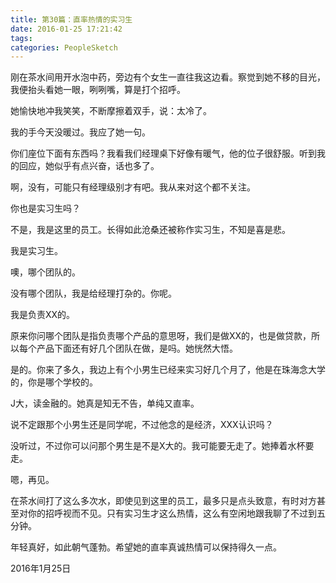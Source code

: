 ```yaml
---
title: 第30篇：直率热情的实习生
date: 2016-01-25 17:21:42
tags:
categories: PeopleSketch
---
```


刚在茶水间用开水泡中药，旁边有个女生一直往我这边看。察觉到她不移的目光，我便抬头看她一眼，咧咧嘴，算是打个招呼。

<!--more-->

她愉快地冲我笑笑，不断摩擦着双手，说：太冷了。

我的手今天没暖过。我应了她一句。

你们座位下面有东西吗？我看我们经理桌下好像有暖气，他的位子很舒服。听到我的回应，她似乎有点兴奋，话也多了。

啊，没有，可能只有经理级别才有吧。我从来对这个都不关注。

你也是实习生吗？

不是，我是这里的员工。长得如此沧桑还被称作实习生，不知是喜是悲。

我是实习生。

噢，哪个团队的。

没有哪个团队，我是给经理打杂的。你呢。

我是负责XX的。

原来你问哪个团队是指负责哪个产品的意思呀，我们是做XX的，也是做贷款，所以每个产品下面还有好几个团队在做，是吗。她恍然大悟。

是的。你来了多久，我边上有个小男生已经来实习好几个月了，他是在珠海念大学的，你是哪个学校的。

J大，读金融的。她真是知无不告，单纯又直率。

说不定跟那个小男生还是同学呢，不过他念的是经济，XXX认识吗？

没听过，不过你可以问那个男生是不是X大的。我可能要无走了。她捧着水杯要走。

嗯，再见。

在茶水间打了这么多次水，即使见到这里的员工，最多只是点头致意，有时对方甚至对你的招呼视而不见。只有实习生才这么热情，这么有空闲地跟我聊了不过到五分钟。

年轻真好，如此朝气蓬勃。希望她的直率真诚热情可以保持得久一点。

2016年1月25日